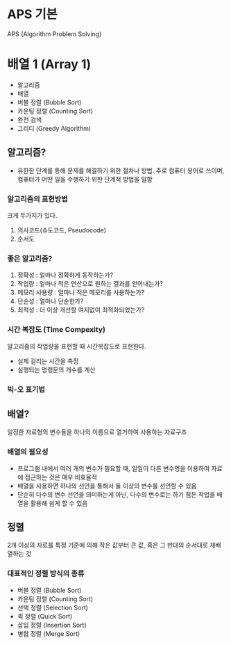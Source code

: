 # APS 기본
APS (Algorithm Problem Solving)


# 배열 1 (Array 1)
- 알고리즘
- 배열
- 버블 정렬 (Bubble Sort)
- 카운팅 정렬 (Counting Sort)
- 완전 검색
- 그리디 (Greedy Algorithm)


## 알고리즘?
- 유한한 단계를 통해 문제를 해결하기 위한 절차나 방법. 주로 컴퓨터 용어로 쓰이며, 컴퓨터가 어떤 일을 수행하기 위한 단계적 방법을 말함

### 알고리즘의 표현방법
크게 두가지가 있다.
1. 의사코드(슈도코드, Pseudocode)
2. 순서도

### 좋은 알고리즘?
1. 정확성 : 얼마나 정확하게 동작하는가?
2. 작업량 : 얼마나 적은 연산으로 원하는 결과를 얻어내는가?
3. 메모리 사용량 : 얼마나 적은 메모리를 사용하는가?
4. 단순성 : 얼마나 단순한가?
5. 최적성 : 더 이상 개선할 여지없이 최적화되었는가?

### 시간 복잡도 (Time Compexity)
알고리즘의 작업량을 표현할 때 시간복잡도로 표현한다.

- 실제 걸리는 시간을 측정
- 실행되는 명령문의 개수를 계산

### 빅-오 표기법

## 배열?
일정한 자료형의 변수들을 하나의 이름으로 열거하여 사용하는 자료구조

### 배열의 필요성
- 프로그램 내에서 여러 개의 변수가 필요할 때, 일일이 다른 변수명을 이용하여 자료에 접근하는 것은 매우 비효율적
- 배열을 사용하면 하나의 선언을 통해서 둘 이상의 변수를 선언할 수 있음
- 단순히 다수의 변수 선언을 의미하는게 아닌, 다수의 변수로는 하기 힘든 작업을 배열을 활용해 쉽게 할 수 있음

## 정렬
2개 이상의 자료를 특정 기준에 의해 작은 값부터 큰 값, 혹은 그 반대의 순서대로 재배열하는 것

### 대표적인 정렬 방식의 종류
- 버블 정렬 (Bubble Sort)
- 카운팅 정렬 (Counting Sort)
- 선택 정렬 (Selection Sort)
- 퀵 정렬 (Quick Sort)
- 삽입 정렬 (Insertion Sort)
- 병합 정렬 (Merge Sort)


